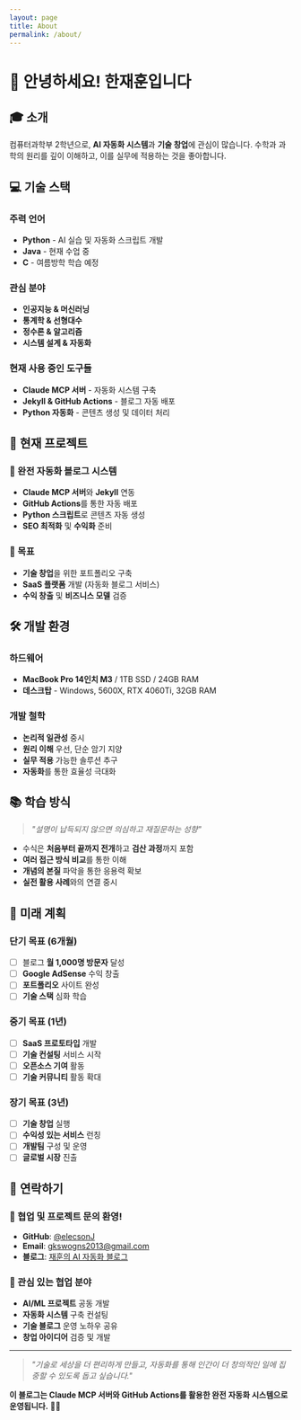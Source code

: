 ```yaml
---
layout: page
title: About
permalink: /about/
---
```


# 👋 안녕하세요! 한재훈입니다

## 🎓 소개

컴퓨터과학부 2학년으로, **AI 자동화 시스템**과 **기술 창업**에 관심이 많습니다. 수학과 과학의 원리를 깊이 이해하고, 이를 실무에 적용하는 것을 좋아합니다.

## 💻 기술 스택

### 주력 언어
- **Python** - AI 실습 및 자동화 스크립트 개발
- **Java** - 현재 수업 중
- **C** - 여름방학 학습 예정

### 관심 분야
- **인공지능 & 머신러닝**
- **통계학 & 선형대수**
- **정수론 & 알고리즘**
- **시스템 설계 & 자동화**

### 현재 사용 중인 도구들
- **Claude MCP 서버** - 자동화 시스템 구축
- **Jekyll & GitHub Actions** - 블로그 자동 배포
- **Python 자동화** - 콘텐츠 생성 및 데이터 처리

## 🚀 현재 프로젝트

### 🤖 완전 자동화 블로그 시스템
- **Claude MCP 서버**와 **Jekyll** 연동
- **GitHub Actions**를 통한 자동 배포
- **Python 스크립트**로 콘텐츠 자동 생성
- **SEO 최적화** 및 **수익화** 준비

### 🎯 목표
- **기술 창업**을 위한 포트폴리오 구축
- **SaaS 플랫폼** 개발 (자동화 블로그 서비스)
- **수익 창출** 및 **비즈니스 모델** 검증

## 🛠 개발 환경

### 하드웨어
- **MacBook Pro 14인치 M3** / 1TB SSD / 24GB RAM
- **데스크탑** - Windows, 5600X, RTX 4060Ti, 32GB RAM

### 개발 철학
- **논리적 일관성** 중시
- **원리 이해** 우선, 단순 암기 지양
- **실무 적용** 가능한 솔루션 추구
- **자동화**를 통한 효율성 극대화

## 📚 학습 방식

> *"설명이 납득되지 않으면 의심하고 재질문하는 성향"*

- 수식은 **처음부터 끝까지 전개**하고 **검산 과정**까지 포함
- **여러 접근 방식 비교**를 통한 이해
- **개념의 본질** 파악을 통한 응용력 확보
- **실전 활용 사례**와의 연결 중시

## 🎯 미래 계획

### 단기 목표 (6개월)
- [ ] 블로그 **월 1,000명 방문자** 달성
- [ ] **Google AdSense** 수익 창출
- [ ] **포트폴리오** 사이트 완성
- [ ] **기술 스택** 심화 학습

### 중기 목표 (1년)
- [ ] **SaaS 프로토타입** 개발
- [ ] **기술 컨설팅** 서비스 시작
- [ ] **오픈소스 기여** 활동
- [ ] **기술 커뮤니티** 활동 확대

### 장기 목표 (3년)
- [ ] **기술 창업** 실행
- [ ] **수익성 있는 서비스** 런칭
- [ ] **개발팀** 구성 및 운영
- [ ] **글로벌 시장** 진출

## 🤝 연락하기

### 💬 협업 및 프로젝트 문의 환영!

- **GitHub**: [@elecsonJ](https://github.com/elecsonJ)
- **Email**: [gkswogns2013@gmail.com](mailto:gkswogns2013@gmail.com)
- **블로그**: [재훈의 AI 자동화 블로그](https://elecsonj.github.io/my-jekyll-blog)

### 🔗 관심 있는 협업 분야
- **AI/ML 프로젝트** 공동 개발
- **자동화 시스템** 구축 컨설팅
- **기술 블로그** 운영 노하우 공유
- **창업 아이디어** 검증 및 개발

---

> *"기술로 세상을 더 편리하게 만들고, 자동화를 통해 인간이 더 창의적인 일에 집중할 수 있도록 돕고 싶습니다."*

**이 블로그는 Claude MCP 서버와 GitHub Actions를 활용한 완전 자동화 시스템으로 운영됩니다.** 🤖✨
